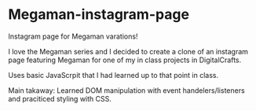 # Megaman-instagram-page
Instagram page for Megaman varations!


I love the Megaman series and I decided to create a clone of an instagram page featuring Megaman for one of my in class projects in DigitalCrafts.

Uses basic JavaScrpit that I had learned up to that point in class. 


Main takaway: Learned DOM manipulation with event handelers/listeners and praciticed styling with CSS.
